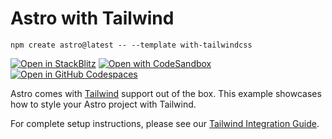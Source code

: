 # Astro with Tailwind

```
npm create astro@latest -- --template with-tailwindcss
```

[![Open in StackBlitz](https://developer.stackblitz.com/img/open_in_stackblitz.svg)](https://stackblitz.com/github/withastro/astro/tree/latest/examples/with-tailwindcss)
[![Open with CodeSandbox](https://assets.codesandbox.io/github/button-edit-lime.svg)](https://codesandbox.io/p/sandbox/github/withastro/astro/tree/latest/examples/with-tailwindcss)
[![Open in GitHub Codespaces](https://github.com/codespaces/badge.svg)](https://codespaces.new/withastro/astro?devcontainer_path=.devcontainer/with-tailwindcss/devcontainer.json)

Astro comes with [Tailwind](https://tailwindcss.com) support out of the box. This example showcases how to style your Astro project with Tailwind.

For complete setup instructions, please see our [Tailwind Integration Guide](https://docs.astro.build/en/guides/integrations-guide/tailwind).
